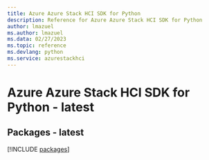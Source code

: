 ```yaml
---
title: Azure Azure Stack HCI SDK for Python
description: Reference for Azure Azure Stack HCI SDK for Python
author: lmazuel
ms.author: lmazuel
ms.data: 02/27/2023
ms.topic: reference
ms.devlang: python
ms.service: azurestackhci
---
```

# Azure Azure Stack HCI SDK for Python - latest
## Packages - latest
[!INCLUDE [packages](azure-stack-hci-index.md)]
